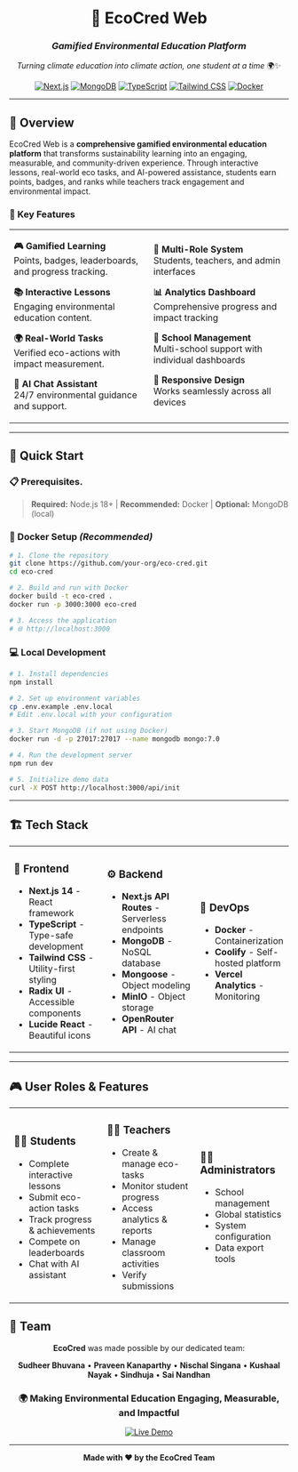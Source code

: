 
<div align="center">

# 🌱 EcoCred Web

### *Gamified Environmental Education Platform*

*Turning climate education into climate action, one student at a time* 🌍✨

[![Next.js](https://img.shields.io/badge/Next.js-14.2.16-black?style=for-the-badge&logo=next.js)](https://nextjs.org/)
[![MongoDB](https://img.shields.io/badge/MongoDB-7.0-green?style=for-the-badge&logo=mongodb)](https://mongodb.com/)
[![TypeScript](https://img.shields.io/badge/TypeScript-5.0-blue?style=for-the-badge&logo=typescript)](https://typescriptlang.org/)
[![Tailwind CSS](https://img.shields.io/badge/Tailwind_CSS-4.1.9-38B2AC?style=for-the-badge&logo=tailwind-css)](https://tailwindcss.com/)
[![Docker](https://img.shields.io/badge/Docker-Containerized-2496ED?style=for-the-badge&logo=docker)](https://docker.com/)



</div>

---


## 🎯 Overview

EcoCred Web is a **comprehensive gamified environmental education platform** that transforms sustainability learning into an engaging, measurable, and community-driven experience. Through interactive lessons, real-world eco tasks, and AI-powered assistance, students earn points, badges, and ranks while teachers track engagement and environmental impact.

### 🌟 Key Features

<table>

<tr>
<td width="50%">

**🎮 Gamified Learning**  
Points, badges, leaderboards, and progress tracking.

**📚 Interactive Lessons**  
Engaging environmental education content.

**🌍 Real-World Tasks**  
Verified eco-actions with impact measurement.

**🤖 AI Chat Assistant**  
24/7 environmental guidance and support.

</td>
<td width="50%">

**👥 Multi-Role System**  
Students, teachers, and admin interfaces

**📊 Analytics Dashboard**  
Comprehensive progress and impact tracking

**🏫 School Management**  
Multi-school support with individual dashboards

**📱 Responsive Design**  
Works seamlessly across all devices

</td>
</tr>
</table>

---

## 🚀 Quick Start

### 📋 Prerequisites.

> **Required:** Node.js 18+ | **Recommended:** Docker | **Optional:** MongoDB (local)

### 🐳 Docker Setup *(Recommended)*

```bash
# 1. Clone the repository
git clone https://github.com/your-org/eco-cred.git
cd eco-cred

# 2. Build and run with Docker
docker build -t eco-cred .
docker run -p 3000:3000 eco-cred

# 3. Access the application
# 🌐 http://localhost:3000
```

### 💻 Local Development    

```bash
# 1. Install dependencies
npm install

# 2. Set up environment variables
cp .env.example .env.local
# Edit .env.local with your configuration

# 3. Start MongoDB (if not using Docker)
docker run -d -p 27017:27017 --name mongodb mongo:7.0

# 4. Run the development server
npm run dev

# 5. Initialize demo data
curl -X POST http://localhost:3000/api/init
```

---

## 🏗️ Tech Stack

<table>
<tr>
<td width="33%">

### 🎨 **Frontend**
- **Next.js 14** - React framework
- **TypeScript** - Type-safe development
- **Tailwind CSS** - Utility-first styling
- **Radix UI** - Accessible components
- **Lucide React** - Beautiful icons

</td>
<td width="33%">

### ⚙️ **Backend**
- **Next.js API Routes** - Serverless endpoints
- **MongoDB** - NoSQL database
- **Mongoose** - Object modeling
- **MinIO** - Object storage
- **OpenRouter API** - AI chat

</td>
<td width="33%">

### 🚀 **DevOps**
- **Docker** - Containerization
- **Coolify** - Self-hosted platform
- **Vercel Analytics** - Monitoring

</td>
</tr>
</table>


---

## 🎮 User Roles & Features

<table>
<tr>
<td width="33%">

### 👨‍🎓 **Students**
- Complete interactive lessons
- Submit eco-action tasks
- Track progress & achievements
- Compete on leaderboards
- Chat with AI assistant

</td>
<td width="33%">

### 👩‍🏫 **Teachers**
- Create & manage eco-tasks
- Monitor student progress
- Access analytics & reports
- Manage classroom activities
- Verify submissions

</td>
<td width="33%">

### 👨‍💼 **Administrators**
- School management
- Global statistics
- System configuration
- Data export tools

</td>
</tr>
</table>

## 👥 Team

<div align="center">

**EcoCred** was made possible by our dedicated team:

**Sudheer Bhuvana** • **Praveen Kanaparthy** • **Nischal Singana** • **Kushaal Nayak** • **Sindhuja** • **Sai Nandhan**

</div>

<div align="center">

### 🌍 **Making Environmental Education Engaging, Measurable, and Impactful**

[![Live Demo](https://img.shields.io/badge/🌐https://ecocred.sudheerbhuvana.in/-00B15D?style=for-the-badge)](https://ecocred.sudheerbhuvana.in/)

---

**Made with ❤️ by the EcoCred Team**

</div>

